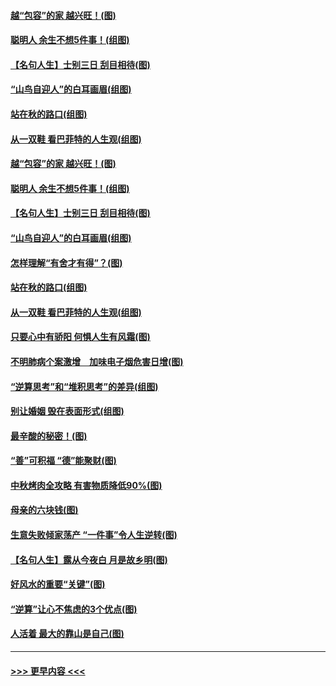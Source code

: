 #### [越“包容”的家 越兴旺！(图)](../pages/p8/907328.md?t=09160100) 
#### [聪明人 余生不想5件事！(组图)](../pages/p8/907364.md?t=09160100) 
#### [【名句人生】士别三日 刮目相待(图)](../pages/p8/906988.md?t=09160100) 
#### [“山鸟自迎人”的白耳画眉(组图)](../pages/p8/907332.md?t=09160100) 
#### [站在秋的路口(组图)](../pages/p8/906914.md?t=09160100) 
#### [从一双鞋 看巴菲特的人生观(组图)](../pages/p8/907311.md?t=09160100) 
#### [越“包容”的家 越兴旺！(图)](../pages/p8/907328.md?t=09160100) 
#### [聪明人 余生不想5件事！(组图)](../pages/p8/907364.md?t=09160100) 
#### [【名句人生】士别三日 刮目相待(图)](../pages/p8/906988.md?t=09160100) 
#### [“山鸟自迎人”的白耳画眉(组图)](../pages/p8/907332.md?t=09160100) 
#### [怎样理解“有舍才有得”？(图)](../pages/p8/906872.md?t=09160100) 
#### [站在秋的路口(组图)](../pages/p8/906914.md?t=09160100) 
#### [从一双鞋 看巴菲特的人生观(组图)](../pages/p8/907311.md?t=09160100) 
#### [只要心中有骄阳 何惧人生有风霜(图)](../pages/p8/907320.md?t=09160100) 
#### [不明肺病个案激增　加味电子烟危害日增(图)](../pages/p8/907307.md?t=09160100) 
#### [“逆算思考”和“堆积思考”的差异(组图)](../pages/p8/907229.md?t=09160100) 
#### [别让婚姻 毁在表面形式(组图)](../pages/p8/907118.md?t=09160100) 
#### [最辛酸的秘密！(图)](../pages/p8/906327.md?t=09160100) 
#### [“善”可积福 “德”能聚财(图)](../pages/p8/906906.md?t=09160100) 
#### [中秋烤肉全攻略 有害物质降低90%(图)](../pages/p8/907227.md?t=09160100) 
#### [母亲的六块钱(图)](../pages/p8/907107.md?t=09160100) 
#### [生意失败倾家荡产 “一件事”令人生逆转(图)](../pages/p8/907101.md?t=09160100) 
#### [【名句人生】露从今夜白 月是故乡明(图)](../pages/p8/906558.md?t=09160100) 
#### [好风水的重要“关键”(图)](../pages/p8/907087.md?t=09160100) 
#### [“逆算”让心不焦虑的3个优点(图)](../pages/p8/907070.md?t=09160100) 
#### [人活着 最大的靠山是自己(图)](../pages/p8/906329.md?t=09160100) 

----
#### [ >>> 更早内容 <<< ](../indexes/p8-earlier.md)

